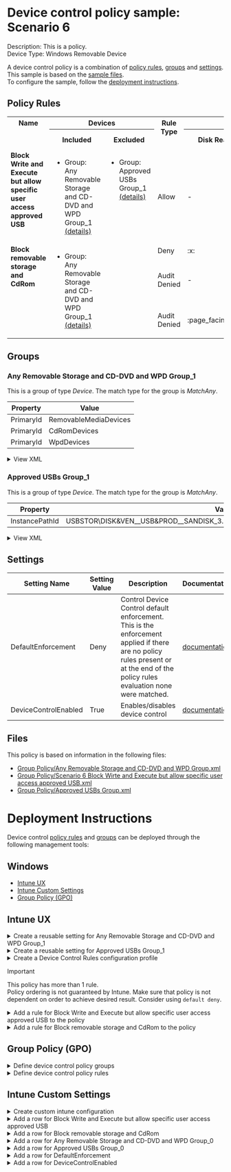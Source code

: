 # Device control policy sample: Scenario 6

Description: This is a policy.              
Device Type: Windows Removable Device

A device control policy is a combination of [policy rules](#policy-rules), [groups](#groups) and [settings](#settings).  
This sample is based on the [sample files](#files).  
To configure the sample, follow the [deployment instructions](#deployment-instructions).  

## Policy Rules


<table>
    <tr>
        <th rowspan="2" valign="top">Name</th>
        <th colspan="2" valign="top"><center>Devices</center></th>
        <th rowspan="2" valign="top">Rule Type</th>
        <th colspan="6" valign="top"><center>Access</center></th>
        <th rowspan="2" valign="top">Notification</th>
        <th rowspan="2" valign="top">Conditions</th>
    </tr>
    <tr>
        <th>Included</th>
        <th>Excluded</th>
        <th>Disk Read</th>
		<th>Disk Write</th>
		<th>Disk Execute</th>
		<th>File Read</th>
		<th>File Write</th>
		<th>File Execute</th></tr><tr>
            <td rowspan="1" valign="top"><b>Block Write and Execute but allow specific user access approved USB</b></td>
            <td rowspan="1 valign="top">
                <ul><li>Group: Any Removable Storage and CD-DVD and WPD Group_1<a href="#any-removable-storage-and-cd-dvd-and-wpd-group_1" title="MatchAny {'PrimaryId': 'WpdDevices'}"> (details)</a>  
</ul>
            </td>
            <td rowspan="1" valign="top">
                <ul><li>Group: Approved USBs Group_1<a href="#approved-usbs-group_1" title="MatchAny {'InstancePathId': 'USBSTOR\\DISK&VEN__USB&PROD__SANDISK_3.2GEN1&REV_1.00\\03003324080520232521&0'}"> (details)</a>  
</ul>
            </td>
            <td>Allow</td>
            <td>-</td>
            <td>:white_check_mark:</td>
            <td>:white_check_mark:</td>
            <td>-</td>
            <td>-</td>
            <td>-</td>
            <td>None (0)</td> 
            <td>
                <details>
                <summary>View</summary>
                User: xxxxxxxx<br>
                </td>
        </tr><tr>
            <td rowspan="3" valign="top"><b>Block removable storage and CdRom</b></td>
            <td rowspan="3 valign="top">
                <ul><li>Group: Any Removable Storage and CD-DVD and WPD Group_1<a href="#any-removable-storage-and-cd-dvd-and-wpd-group_1" title="MatchAny {'PrimaryId': 'WpdDevices'}"> (details)</a>  
</ul>
            </td>
            <td rowspan="3" valign="top">
                <ul></ul>
            </td>
            <td>Deny</td>
            <td>:x:</td>
            <td>:x:</td>
            <td>:x:</td>
            <td>-</td>
            <td>-</td>
            <td>-</td>
            <td>None (0)</td> 
            <td>
                <center>-</center></td>
        </tr><tr>
            <td>Audit Denied</td>
            <td>-</td>
            <td>:page_facing_up:</td>
            <td>:page_facing_up:</td>
            <td>-</td>
            <td>-</td>
            <td>-</td>
            <td>Show notification and Send event (3)</td>
            <td> 
                <center>-</center></td>
        </tr><tr>
            <td>Audit Denied</td>
            <td>:page_facing_up:</td>
            <td>-</td>
            <td>-</td>
            <td>-</td>
            <td>-</td>
            <td>-</td>
            <td>Show notification (1)</td>
            <td> 
                <center>-</center></td>
        </tr></table>


## Groups


### Any Removable Storage and CD-DVD and WPD Group_1



This is a group of type *Device*. 
The match type for the group is *MatchAny*.


|  Property | Value |
|-----------|-------|
| PrimaryId | RemovableMediaDevices |
| PrimaryId | CdRomDevices |
| PrimaryId | WpdDevices |





<details>
<summary>View XML</summary>

```xml
<Group Id="{9b28fae8-72f7-4267-a1a5-685f747a7146}" Type="Device">
	<!-- ./Vendor/MSFT/Defender/Configuration/DeviceControl/PolicyGroups/%7B9b28fae8-72f7-4267-a1a5-685f747a7146%7D/GroupData -->
	<Name>Any Removable Storage and CD-DVD and WPD Group_1</Name>
	<MatchType>MatchAny</MatchType>
	<DescriptorIdList>
		<PrimaryId>RemovableMediaDevices</PrimaryId>
		<PrimaryId>CdRomDevices</PrimaryId>
		<PrimaryId>WpdDevices</PrimaryId>
	</DescriptorIdList>
</Group>
```
</details>

### Approved USBs Group_1



This is a group of type *Device*. 
The match type for the group is *MatchAny*.


|  Property | Value |
|-----------|-------|
| InstancePathId | USBSTOR\DISK&VEN__USB&PROD__SANDISK_3.2GEN1&REV_1.00\03003324080520232521&0 |





<details>
<summary>View XML</summary>

```xml
<Group Id="{65fa649a-a111-4912-9294-fb6337a25038}" Type="Device">
	<!-- ./Vendor/MSFT/Defender/Configuration/DeviceControl/PolicyGroups/%7B65fa649a-a111-4912-9294-fb6337a25038%7D/GroupData -->
	<Name>Approved USBs Group_1</Name>
	<MatchType>MatchAny</MatchType>
	<DescriptorIdList>
		<InstancePathId>USBSTOR\DISK&amp;VEN__USB&amp;PROD__SANDISK_3.2GEN1&amp;REV_1.00\03003324080520232521&amp;0</InstancePathId>
	</DescriptorIdList>
</Group>
```
</details>


## Settings






| Setting Name |  Setting Value | Description |Documentation |
|--------------|----------------|-------------|---------------|
DefaultEnforcement | Deny | Control Device Control default enforcement. This is the enforcement applied if there are no policy rules present or at the end of the policy rules evaluation none were matched. |[documentation](https://learn.microsoft.com/en-us/windows/client-management/mdm/defender-csp#configurationdefaultenforcement) |
DeviceControlEnabled | True | Enables/disables device control |[documentation](https://learn.microsoft.com/en-us/windows/client-management/mdm/defender-csp#configurationdevicecontrolenabled) |


## Files
This policy is based on information in the following files:

- [Group Policy/Any Removable Storage and CD-DVD and WPD Group.xml](Group%20Policy/Any%20Removable%20Storage%20and%20CD-DVD%20and%20WPD%20Group.xml)
- [Group Policy/Scenario 6 Block Wirte and Execute but allow specific user access approved USB.xml](Group%20Policy/Scenario%206%20Block%20Wirte%20and%20Execute%20but%20allow%20specific%20user%20access%20approved%20USB.xml)
- [Group Policy/Approved USBs Group.xml](Group%20Policy/Approved%20USBs%20Group.xml)


# Deployment Instructions

Device control [policy rules](#policy-rules) and [groups](#groups) can be deployed through the following management tools:


## Windows
- [Intune UX](#intune-ux)
- [Intune Custom Settings](#intune-custom-settings)
- [Group Policy (GPO)](#group-policy-gpo)





## Intune UX

<details>
<summary>Create a reusable setting for Any Removable Storage and CD-DVD and WPD Group_1</summary> 

   1. Navigate to Home > Endpoint Security > Attack Surface Reduction
   2. Click on Reusable Settings
   3. Click (+) Add
   4. Enter the Any Removable Storage and CD-DVD and WPD Group_1 for the name.  
   5. Optionally, enter a description
   6. Click on "Next"
   7. Set the match type toggle to MatchAny
   
   8. Click "Next"
   9. Click "Add"
</details>
<details>
<summary>Create a reusable setting for Approved USBs Group_1</summary> 

   1. Navigate to Home > Endpoint Security > Attack Surface Reduction
   2. Click on Reusable Settings
   3. Click (+) Add
   4. Enter the Approved USBs Group_1 for the name.  
   5. Optionally, enter a description
   6. Click on "Next"
   7. Set the match type toggle to MatchAny
   
   8. Click "Next"
   9. Click "Add"
</details>
<details>
<summary>Create a Device Control Rules configuration profile</summary>  

   1. Navigate to Home > Endpoint Security > Attack Surface Reduction
   2. Click on "Create Policy"
   3. Under Platform, select "Windows 10 and later"
   4. Under Profile, select "Device Control Rules"
   5. Click "Create"
   6. Under Name, enter **
   7. Optionally, enter a description
   8. Click "Next"
</details>

> [!IMPORTANT]
> This policy has more than 1 rule.  
> Policy ordering is not guaranteed by Intune.
> Make sure that policy is not dependent on order to achieve desired result.
> Consider using ```default deny```.   


<details>
<summary>Add a rule for Block Write and Execute but allow specific user access approved USB to the policy</summary>


   1. Click on "+ Set reusable settings" under Included Id

   1. Click on *Any Removable Storage and CD-DVD and WPD Group_1*

   1. Click on "Select"


   1. Click on "+ Set reusable settings" under Excluded Id

   1. Click on *Approved USBs Group_1*

   1. Click on "Select"

   1. Click on "+ Edit Entry"
   1. Enter *Block Write and Execute but allow specific user access approved USB* for the name



   1. Select *Allow* from "Type"
   1. Select *None* from "Options"
   1. Select *Write and Execute* from "Access mask"

   1. Enter *xxxxxxxx* for "Sid"


   1. Click "OK"
</details>

<details>
<summary>Add a rule for Block removable storage and CdRom to the policy</summary>

   1. Add another rule.  Click on "+ Add"


   1. Click on "+ Set reusable settings" under Included Id

   1. Click on *Any Removable Storage and CD-DVD and WPD Group_1*

   1. Click on "Select"


   1. Click on "+ Edit Entry"
   1. Enter *Block removable storage and CdRom* for the name



   1. Select *Deny* from "Type"
   1. Select *None* from "Options"
   1. Select *Read, Write and Execute* from "Access mask"




   1. Add another entry.  Click on "+ Add"

   1. Select *Audit Denied* from "Type"
   1. Select *Show notification and Send event* from "Options"
   1. Select *Write and Execute* from "Access mask"




   1. Add another entry.  Click on "+ Add"

   1. Select *Audit Denied* from "Type"
   1. Select *Show notification* from "Options"
   1. Select *Read* from "Access mask"


   1. Click "OK"
</details>



## Group Policy (GPO)
<details>
<summary>Define device control policy groups</summary>

   1. Go to Computer Configuration > Administrative Templates > Windows Components > Microsoft Defender Antivirus > Device Control > Define device control policy groups.
   2. Save the XML below to a network share.
```xml
<Groups>
	<Group Id="{9b28fae8-72f7-4267-a1a5-685f747a7146}" Type="Device">
		<!-- ./Vendor/MSFT/Defender/Configuration/DeviceControl/PolicyGroups/%7B9b28fae8-72f7-4267-a1a5-685f747a7146%7D/GroupData -->
		<Name>Any Removable Storage and CD-DVD and WPD Group_1</Name>
		<MatchType>MatchAny</MatchType>
		<DescriptorIdList>
			<PrimaryId>RemovableMediaDevices</PrimaryId>
			<PrimaryId>CdRomDevices</PrimaryId>
			<PrimaryId>WpdDevices</PrimaryId>
		</DescriptorIdList>
	</Group>
	<Group Id="{65fa649a-a111-4912-9294-fb6337a25038}" Type="Device">
		<!-- ./Vendor/MSFT/Defender/Configuration/DeviceControl/PolicyGroups/%7B65fa649a-a111-4912-9294-fb6337a25038%7D/GroupData -->
		<Name>Approved USBs Group_1</Name>
		<MatchType>MatchAny</MatchType>
		<DescriptorIdList>
			<InstancePathId>USBSTOR\DISK&amp;VEN__USB&amp;PROD__SANDISK_3.2GEN1&amp;REV_1.00\03003324080520232521&amp;0</InstancePathId>
		</DescriptorIdList>
	</Group>
</Groups>
```
   3. In the Define device control policy groups window, select *Enabled* and specify the network share file path containing the XML groups data.
</details>

<details>
<summary>Define device control policy rules</summary>
 
  1. Go to Computer Configuration > Administrative Templates > Windows Components > Microsoft Defender Antivirus > Device Control > Define device control policy rules.
  2. Save the XML below to a network share.
```xml
<PolicyRules>
	<PolicyRule Id="{83c390b6-b01e-4d83-8834-c8015a2316f2}" >
		<!-- ./Vendor/MSFT/Defender/Configuration/DeviceControl/PolicyRules/%7B83c390b6-b01e-4d83-8834-c8015a2316f2%7D/RuleData -->
		<Name>Block Write and Execute but allow specific user access approved USB</Name>
		<IncludedIdList>
			<GroupId>{9b28fae8-72f7-4267-a1a5-685f747a7146}</GroupId>
		</IncludedIdList>
		<ExcludedIdList>
			<GroupId>{65fa649a-a111-4912-9294-fb6337a25038}</GroupId>
		</ExcludedIdList>
		<Entry Id="{5d660ff3-a19f-47ae-8779-ca6a989d9780}">
			<Type>Allow</Type>
			<AccessMask>6</AccessMask>
			<Options>0</Options>
			<Sid>xxxxxxxx</Sid>
		</Entry>
	</PolicyRule>
	<PolicyRule Id="{d2193a7f-ceec-4729-a72a-fe949639db55}" >
		<!-- ./Vendor/MSFT/Defender/Configuration/DeviceControl/PolicyRules/%7Bd2193a7f-ceec-4729-a72a-fe949639db55%7D/RuleData -->
		<Name>Block removable storage and CdRom</Name>
		<IncludedIdList>
			<GroupId>{9b28fae8-72f7-4267-a1a5-685f747a7146}</GroupId>
		</IncludedIdList>
		<ExcludedIdList>
		</ExcludedIdList>
		<Entry Id="{c1adfc3e-0347-4096-88c3-6e0777b2a15b}">
			<Type>Deny</Type>
			<AccessMask>7</AccessMask>
			<Options>0</Options>
		</Entry>
		<Entry Id="{fee5f127-951b-4ece-9196-fa1c9ff21678}">
			<Type>AuditDenied</Type>
			<AccessMask>6</AccessMask>
			<Options>3</Options>
		</Entry>
		<Entry Id="{ad04437c-e279-41a3-8a1a-b76b7e35bce5}">
			<Type>AuditDenied</Type>
			<AccessMask>1</AccessMask>
			<Options>1</Options>
		</Entry>
	</PolicyRule>
</PolicyRules>
```
  3. In the Define device control policy rules window, select *Enabled*, and enter the network share file path containing the XML rules data.
</details>

## Intune Custom Settings

<details>
<summary>Create custom intune configuration</summary>

   1. Navigate to Devices > Configuration profiles
   2. Click Create (New Policy)
   3. Select Platform "Windows 10 and Later"
   4. Select Profile "Templates"
   5. Select Template Name "Custom"
   6. Click "Create"
   7. Under Name, enter **
   8. Optionally, enter a description
   9. Click "Next" 
</details>
<details>
<summary>Add a row for Block Write and Execute but allow specific user access approved USB</summary>  
   
   1. Click "Add"
   2. For Name, enter *Block Write and Execute but allow specific user access approved USB*
   3. For Description, enter **
   4. For OMA-URI, enter  *./Vendor/MSFT/Defender/Configuration/DeviceControl/PolicyRules/%7B83c390b6-b01e-4d83-8834-c8015a2316f2%7D/RuleData*
   5. For Data type, select *String (XML File)*
   
        
   6. For Custom XML, select  *windows/device/Intune OMA-URI/block_write_and_execute_but_allow_specific_user_access_approved_usb{83c390b6-b01e-4d83-8834-c8015a2316f2}.xml*
         
   
   7. Click "Save"
</details>
<details>
<summary>Add a row for Block removable storage and CdRom</summary>  
   
   1. Click "Add"
   2. For Name, enter *Block removable storage and CdRom*
   3. For Description, enter **
   4. For OMA-URI, enter  *./Vendor/MSFT/Defender/Configuration/DeviceControl/PolicyRules/%7Bd2193a7f-ceec-4729-a72a-fe949639db55%7D/RuleData*
   5. For Data type, select *String (XML File)*
   
        
   6. For Custom XML, select  *windows/device/Intune OMA-URI/block_removable_storage_and_cdrom{d2193a7f-ceec-4729-a72a-fe949639db55}.xml*
         
   
   7. Click "Save"
</details>
<details>
<summary>Add a row for Any Removable Storage and CD-DVD and WPD Group_0</summary>  
   
   1. Click "Add"
   2. For Name, enter *Any Removable Storage and CD-DVD and WPD Group_0*
   3. For Description, enter **
   4. For OMA-URI, enter  *./Vendor/MSFT/Defender/Configuration/DeviceControl/PolicyGroups/%7B9b28fae8-72f7-4267-a1a5-685f747a7146%7D/GroupData*
   5. For Data type, select *String (XML File)*
   
        
   6. For Custom XML, select  *windows/device/Intune OMA-URI/Any Removable Storage and CD-DVD and WPD Group.xml*
         
   
   7. Click "Save"
</details>
<details>
<summary>Add a row for Approved USBs Group_0</summary>  
   
   1. Click "Add"
   2. For Name, enter *Approved USBs Group_0*
   3. For Description, enter **
   4. For OMA-URI, enter  *./Vendor/MSFT/Defender/Configuration/DeviceControl/PolicyGroups/%7B65fa649a-a111-4912-9294-fb6337a25038%7D/GroupData*
   5. For Data type, select *String (XML File)*
   
        
   6. For Custom XML, select  *windows/device/Intune OMA-URI/Approved USBs Group.xml*
         
   
   7. Click "Save"
</details>
<details>
<summary>Add a row for DefaultEnforcement</summary>  
   
   1. Click "Add"
   2. For Name, enter *DefaultEnforcement*
   3. For Description, enter **
   4. For OMA-URI, enter  *./Vendor/MSFT/Defender/Configuration/DefaultEnforcement*
   5. For Data type, select *Integer*
   
   7. For Value, enter *2*
   
   7. Click "Save"
</details>
<details>
<summary>Add a row for DeviceControlEnabled</summary>  
   
   1. Click "Add"
   2. For Name, enter *DeviceControlEnabled*
   3. For Description, enter **
   4. For OMA-URI, enter  *./Vendor/MSFT/Defender/Configuration/DeviceControlEnabled*
   5. For Data type, select *Integer*
   
   7. For Value, enter *1*
   
   7. Click "Save"
</details>




